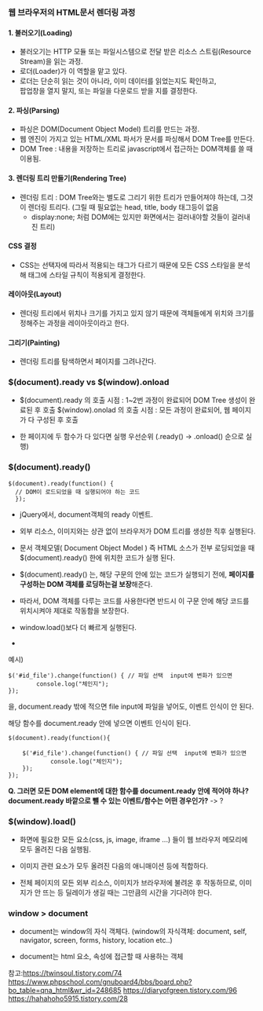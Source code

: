 ### 웹 브라우저의 HTML문서 렌더링 과정


#### 1. 불러오기(Loading)

- 불러오기는 HTTP 모듈 또는 파일시스템으로 전달 받은 리소스 스트림(Resource Stream)을 읽는 과정.
- 로더(Loader)가 이 역할을 맡고 있다.
- 로더는 단순히 읽는 것이 아니라, 이미 데이터를 읽었는지도 확인하고,   
  팝업창을 열지 말지, 또는 파일을 다운로드 받을 지를 결정한다.

#### 2. 파싱(Parsing)
- 파싱은 DOM(Document Object Model) 트리를 만드는 과정.
- 웹 엔진이 가지고 있는 HTML/XML 파서가 문서를 파싱해서 DOM Tree를 만든다.
- DOM Tree : 내용을 저장하는 트리로 javascript에서 접근하는 DOM객체를 쓸 때 이용됨.

#### 3. 렌더링 트리 만들기(Rendering Tree)
- 렌더링 트리 : DOM Tree와는 별도로 그리기 위한 트리가 만들어져야 하는데, 그것이 렌더링 트리다.
(그릴 때 필요없는 head, title, body 태그등이 없음
  + display:none; 처럼 DOM에는 있지만 화면에서는 걸러내야할 것들이 걸러내진 트리)

#### CSS 결정
- CSS는 선택자에 따라서 적용되는 태그가 다르기 때문에 
  모든 CSS 스타일을 분석해 태그에 스타일 규칙이 적용되게 결정한다.

#### 레이아웃(Layout)
- 렌더링 트리에서 위치나 크기를 가지고 있지 않기 때문에 
 객체들에게 위치와 크기를 정해주는 과정을 레이아웃이라고 한다.

#### 그리기(Painting)
- 렌더링 트리를 탐색하면서 페이지를 그려나간다.


### $(document).ready vs $(window).onload

- $(document).ready 의 호출 시점 : 1~2번 과정이 완료되어 DOM Tree 생성이 완료된 후 호출
  $(window).onolad 의 호출 시점 : 모든 과정이 완료되어, 웹 페이지가 다 구성된 후 호출

- 한 페이지에 두 함수가 다 있다면 실행 우선순위 (.ready() → .onload() 순으로 실행)



### $(document).ready() 

```
$(document).ready(function() { 
  // DOM이 로드되었을 때 실행되어야 하는 코드 
  });
```

- jQuery에서,  document객체의 ready 이벤트. 

- 외부 리소스, 이미지와는 상관 없이 브라우저가 DOM 트리를 생성한 직후 실행된다. 

- 문서 객체모델( Document Object Model ) 즉 HTML 소스가 전부 로딩되었을 때 $(document).ready() 한에 위치한 코드가 실행 된다. 

- $(document).ready() 는, 해당 구문의 안에 있는 코드가 실행되기 전에, **페이지를 구성하는 DOM 객체를 로딩하는걸 보장**해준다. 

- 따라서, DOM 객체를 다루는 코드를 사용한다면 반드시 이 구문 안에 해당 코드를 위치시켜야 제대로 작동함을 보장한다.

- window.load()보다 더 빠르게 실행된다.
- 

예시)
```
$('#id_file').change(function() { // 파일 선택  input에 변화가 있으면
        console.log("체인지");
});
```
을, document.ready 밖에 적으면 file input에 파일을 넣어도, 이벤트 인식이 안 된다.

해당 함수를 document.ready 안에 넣으면 이벤트 인식이 된다.

```
$(document).ready(function(){

    $('#id_file').change(function() { // 파일 선택  input에 변화가 있으면
            console.log("체인지");
    });
});
```



**Q. 그러면 모든 DOM element에 대한 함수를 document.ready 안에 적어야 하나? document.ready 바깥으로 뺄 수 있는 이벤트/함수는 어떤 경우인가?**
-> ? 


### $(window).load()

- 화면에 필요한 모든 요소(css, js, image, iframe ...) 들이 웹 브라우저 메모리에 모두 올려진 다음 실행됨.

- 이미지 관련 요소가 모두 올려진 다음의 애니매이션 등에 적합하다. 

- 전체 페이지의 모든 외부 리소스, 이미지가 브라우저에 불려온 후 작동하므로, 이미지가 안 뜨는 등 딜레이가 생길 때는 그만큼의 시간을 기다려야 한다. 


### window > document

- document는 window의 자식 객체다.
 (window의 자식객체: document, self, navigator, screen, forms, history, location etc..)

- document는 html 요소, 속성에 접근할 때 사용하는 객체

참고:https://twinsoul.tistory.com/74
https://www.phpschool.com/gnuboard4/bbs/board.php?bo_table=qna_html&wr_id=248685
https://diaryofgreen.tistory.com/96
https://hahahoho5915.tistory.com/28
